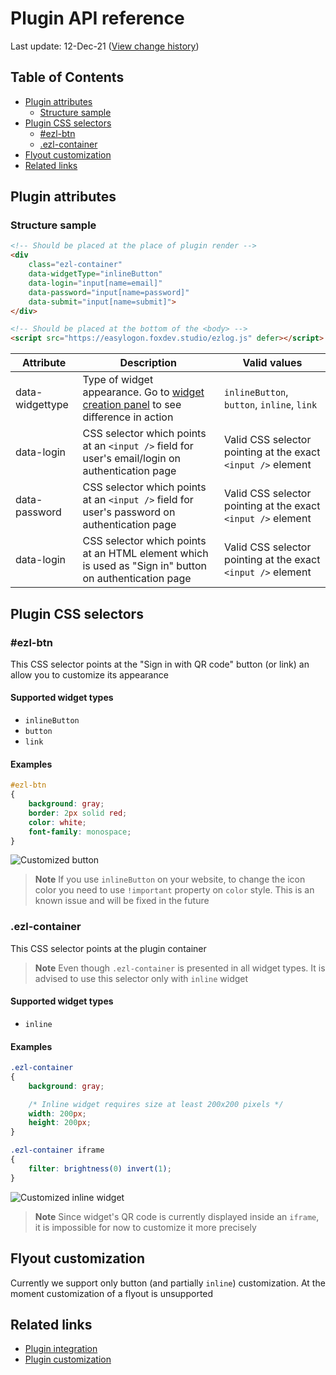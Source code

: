 # Plugin API reference
Last update: 12-Dec-21 ([View change history](https://github.com/foxdev-studio/easylogon-docs/commits/master/2-API%20Reference/1-Plugin.md))

## Table of Contents
- [Plugin attributes](#plugin-attributes)
	- [Structure sample](#structure-sample)
- [Plugin CSS selectors](#plugin-css-selectors)
	- [#ezl-btn](##ezl-btn)
	- [.ezl-container](#.ezl-container)
- [Flyout customization](#flyout-customization)
- [Related links](#related-links)

## Plugin attributes
### Structure sample
```html
<!-- Should be placed at the place of plugin render -->
<div
	class="ezl-container"
	data-widgetType="inlineButton"
	data-login="input[name=email]"
	data-password="input[name=password]"
	data-submit="input[name=submit]">
</div>

<!-- Should be placed at the bottom of the <body> -->
<script src="https://easylogon.foxdev.studio/ezlog.js" defer></script>
```

| Attribute | Description | Valid values |
| --------- | ----------- | ------------ |
| data-widgettype | Type of widget appearance. Go to [widget creation panel](/profile#CreateWidget) to see difference in action | `inlineButton`, `button`, `inline`, `link` |
| data-login | CSS selector which points at an `<input />` field for user's email/login on authentication page | Valid CSS selector pointing at the exact `<input />` element |
| data-password | CSS selector which points at an `<input />` field for user's password on authentication page | Valid CSS selector pointing at the exact `<input />` element |
| data-login | CSS selector which points at an HTML element which is used as "Sign in" button on authentication page | Valid CSS selector pointing at the exact `<input />` element |

## Plugin CSS selectors
### #ezl-btn
This CSS selector points at the "Sign in with QR code" button (or link) an allow you to customize its appearance

#### Supported widget types
- `inlineButton`
- `button`
- `link`

#### Examples
```css
#ezl-btn
{
	background: gray;
	border: 2px solid red;
	color: white;
	font-family: monospace;
}
```
![Customized button](https://easylogon.foxdev.studio/docs/custom-btn.png)

> **Note**
> If you use `inlineButton` on your website, to change the icon color you need to use `!important` property on `color` style. This is an known issue and will be fixed in the future

### .ezl-container
This CSS selector points at the plugin container

> **Note**
> Even though `.ezl-container` is presented in all widget types. It is advised to use this selector only with `inline` widget

#### Supported widget types
- `inline`

#### Examples
```css
.ezl-container
{
	background: gray;

	/* Inline widget requires size at least 200x200 pixels */
	width: 200px;
	height: 200px;
}

.ezl-container iframe
{
	filter: brightness(0) invert(1);
}
```
![Customized inline widget](https://easylogon.foxdev.studio/docs/custom-inline.png)

> **Note**
> Since widget's QR code is currently displayed inside an `iframe`, it is impossible for now to customize it more precisely

## Flyout customization
Currently we support only button (and partially `inline`) customization. At the moment customization of a flyout is unsupported

## Related links
- [Plugin integration](/docs/1-Get%20started/3-Plugin%20integration)
- [Plugin customization](/docs/1-Get%20started/4-Plugin%20customization)